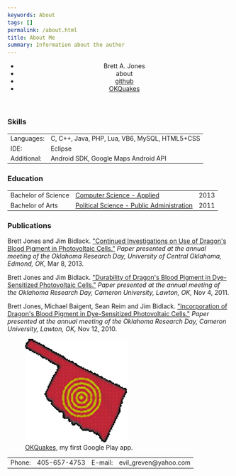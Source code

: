 ```yaml
---
keywords: About
tags: []
permalink: /about.html
title: About Me
summary: Information about the author
---
```

  <main>
    <header>
      <nav class="navbar navbar-inverse navbar-static-top">
        <ul>
          <li>Brett A. Jones</li>
          <li><a class="current">about</a></li>
          <li><a href="https://github.com/EvilGreven">github</a></li>
          <li><a href="index.html">OKQuakes</a></li>
        </ul>
      </nav>
    </header>
    <section>
      <article>
        <h1>Skills</h1>
        <table>
          <tr>
            <td>Languages:</td>
            <td>C, C++, Java, PHP, Lua, VB6, MySQL, HTML5+CSS</td>
          </tr>
          <tr>
            <td>IDE:</td>
            <td>Eclipse</td>
          </tr>
          <tr>
            <td>Additional:</td>
            <td>Android SDK, Google Maps Android API</td>
          </tr>
        </table>
      </article>
      <article>
        <h1>Education</h1>
        <table>
          <tr>
            <td>Bachelor of Science</td>
            <td><a href="http://cs.uco.edu/Home4/Degrees#2">Computer Science - Applied</a></td>
            <td>2013</td>
          </tr>
          <tr>
            <td>Bachelor of Arts</td>
            <td><a href="http://www.uco.edu/la/political-science/degrees/ba-ps-pa.asp">Political Science - Public Administration</a></td>
            <td>2011</td>
          </tr>
        </table>
      </article>
      <article>
        <h1>Publications</h1>
          <p>Brett Jones and Jim Bidlack. <a href="https://www.uco.edu/academic-affairs/research-grants/files/ord/abstractbook-spreads-pressready.pdf">"Continued Investigations on Use of Dragon's Blood Pigment in Photovoltaic Cells."</a> <i>Paper presented at the annual meeting of the Oklahoma Research Day, University of Central Oklahoma, Edmond, OK,</i> Mar 8, 2013.</p>
          <p>Brett Jones and Jim Bidlack. <a href="https://www.uco.edu/academic-affairs/research-grants/files/ord/2011%20ORD%20Index%20of%20Titles.pdf">"Durability of Dragon's Blood Pigment in Dye-Sensitized Photovoltaic Cells."</a> <i>Paper presented at the annual meeting of the Oklahoma Research Day, Cameron University, Lawton, OK,</i> Nov 4, 2011.</p>
          <p>Brett Jones, Michael Baigent, Sean Reim and Jim Bidlack. <a href="http://www.swosu.edu/administration/osp/news/research-day-10/ORD-abstracts11.pdf">"Incorporation of Dragon's Blood Pigment in Dye-Sensitized Photovoltaic Cells."</a> <i>Paper presented at the annual meeting of the Oklahoma Research Day, Cameron University, Lawton, OK,</i> Nov 12, 2010.</p>
      </article>
    </section>
    <aside>
        <figure>
          <img src="images/okquakes_big.gif" alt="OKQuakes" />
          <figcaption>
            <a href="https://play.google.com/store/apps/details?id=com.evilgreven.okquakes">OKQuakes</a>, my first Google Play app.
          </figcaption>
        </figure>
    </aside>
    <footer>
      <table>
        <tr>
          <td>Phone:</td>
          <td>405-657-4753</td>
          <td>E-mail:</td>
          <td>evil_greven@yahoo.com</td>
        </tr>
      </table>
    </footer>
  </main>
